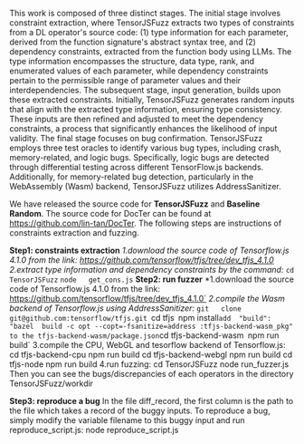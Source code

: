 This work is composed of three distinct stages. The initial stage involves constraint extraction, where TensorJSFuzz extracts two types of constraints from a DL operator's source code: (1) type information for each parameter, derived from the function signature's abstract syntax tree, and (2) dependency constraints, extracted from the function body using LLMs. The type information encompasses the structure, data type, rank, and enumerated values of each parameter, while dependency constraints pertain to the permissible range of parameter values and their interdependencies.
The subsequent stage, input generation, builds upon these extracted constraints. Initially, TensorJSFuzz generates random inputs that align with the extracted type information, ensuring type consistency. These inputs are then refined and adjusted to meet the dependency constraints, a process that significantly enhances the likelihood of input validity.
The final stage focuses on bug confirmation. TensorJSFuzz employs three test oracles to identify various bug types, including crash, memory-related, and logic bugs. Specifically, logic bugs are detected through differential testing across different TensorFlow.js backends. Additionally, for memory-related bug detection, particularly in the WebAssembly (Wasm) backend, TensorJSFuzz utilizes AddressSanitizer.

We have released the source code for **TensorJSFuzz** and **Baseline Random**. The source code for DocTer can be found at https://github.com/lin-tan/DocTer. The following steps are instructions of constraints extraction and fuzzing.

**Step1: constraints extraction**
    *1.download the source code of Tensorflow.js 4.1.0 from the link: https://github.com/tensorflow/tfjs/tree/dev_tfjs_4.1.0*
    *2.extract type information and dependency constraints by the command:*
                 `cd         TensorJSFuzz`
                 `node   get_cons.js`
**Step2: run fuzzer**
    *1.download the source code of Tensorflow.js 4.1.0 from the link: https://github.com/tensorflow/tfjs/tree/dev_tfjs_4.1.0`
    *2.compile the Wasm backend of Tensorflow.js using AddressSanitizer:*
                  `git   clone  git@github.com:tensorflow/tfjs.git
                  `cd   tfjs`
                  `npm     install`
                  add  "build": "bazel  build -c opt --copt=-fsanitize=address :tfjs-backend-wasm_pkg" to the tfjs-backend-wasm/package.json
                  `cd   tfjs-backend-wasm`
                  `npm run build`
    3.compile the CPU, WebGL and tesorflow backend of Tensorflow.js:
               cd    tfjs-backend-cpu
               npm run build
               cd    tfjs-backend-webgl
               npm run build
               cd    tfjs-node
               npm run build
    4.run fuzzing:
               cd    TensorJSFuzz
               node     run_fuzzer.js
    Then you can see the bugs/discrepancies of each operators in the  directory  TensorJSFuzz/workdir

**Step3: reproduce a bug**
    In the file diff_record, the first column is the path to the file which takes a record of the buggy inputs. To reproduce a bug, simply modify the variable filename to this buggy input and run reproduce_script.js:
                        node         reproduce_script.js

